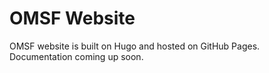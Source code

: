 # OMSF Website

OMSF website is built on Hugo and hosted on GitHub Pages. Documentation coming up soon. 

